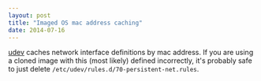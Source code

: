 ```yaml
---
layout: post
title: "Imaged OS mac address caching"
date: 2014-07-16
---
```


[udev](http://en.wikipedia.org/wiki/Udev) caches network interface definitions
by mac address. If you are using a cloned image with this (most likely)
defined incorrectly, it's probably safe to just delete
`/etc/udev/rules.d/70-persistent-net.rules`.

